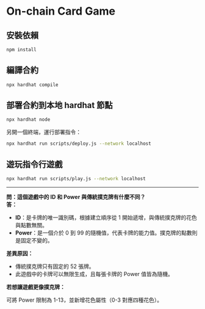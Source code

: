 
# On-chain Card Game

## 安裝依賴

```bash
npm install
```

## 編譯合約

```bash
npx hardhat compile
```

## 部署合約到本地 hardhat 節點

```bash
npx hardhat node
```

另開一個終端，運行部署指令：

```bash
npx hardhat run scripts/deploy.js --network localhost
```

## 遊玩指令行遊戲

```bash
npx hardhat run scripts/play.js --network localhost
```

---

**問：這個遊戲中的 ID 和 Power 與傳統撲克牌有什麼不同？**  
**答：**

- **ID**：是卡牌的唯一識別碼，根據建立順序從 1 開始遞增，與傳統撲克牌的花色與點數無關。
- **Power**：是一個介於 0 到 99 的隨機值，代表卡牌的能力值。撲克牌的點數則是固定不變的。

**差異原因：**

- 傳統撲克牌只有固定的 52 張牌。
- 此遊戲中的卡牌可以無限生成，且每張卡牌的 Power 值皆為隨機。

**若想讓遊戲更像撲克牌：**

可將 Power 限制為 1-13，並新增花色屬性（0-3 對應四種花色）。

